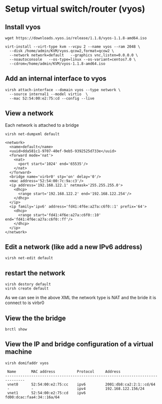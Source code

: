 # Setup virtual switch/router (vyos)

## Install vyos
```
wget https://downloads.vyos.io/release/1.1.8/vyos-1.1.8-amd64.iso

virt-install --virt-type kvm --vcpu 2 --name vyos --ram 2048 \
  --disk /home/admin/KVM/vyos.qcow2,format=qcow2 \
  --network network=default   --graphics vnc,listen=0.0.0.0 \
  --noautoconsole   --os-type=linux --os-variant=centos7.0 \
  --cdrom=/home/admin/KVM/vyos-1.1.8-amd64.iso
```
## Add an internal interface to vyos

```
virsh attach-interface --domain vyos --type network \
  --source internal1 --model virtio  \       
  --mac 52:54:00:e2:75:cd --config --live
```
## View a network

Each network is attached to a bridge
```
virsh net-dumpxml default
```
```
<network>
  <name>default</name>
  <uuid>dda581c1-9707-40ef-9eb5-9392525d733e</uuid>
  <forward mode='nat'>
    <nat>
      <port start='1024' end='65535'/>
    </nat>
  </forward>
  <bridge name='virbr0' stp='on' delay='0'/>
  <mac address='52:54:00:7c:9a:c3'/>
  <ip address='192.168.122.1' netmask='255.255.255.0'>
    <dhcp>
      <range start='192.168.122.2' end='192.168.122.254'/>
    </dhcp>
  </ip>
  <ip family='ipv6' address='fd41:4f6e:a27a:c6f0::1' prefix='64'>
    <dhcp>
      <range start='fd41:4f6e:a27a:c6f0::10' end='fd41:4f6e:a27a:c6f0::ff'/>
    </dhcp>
  </ip>
</network>
```
## Edit a network (like add a new IPv6 address)
```
virsh net-edit default
```
## restart the network
```
virsh destory default
virsh create default
```
As we can see in the above XML the network type is NAT and the bride it is connect to is virbr0

## View the the bridge
```
brctl show
```
## View the IP and bridge configuration of a virtual machine
```
virsh domifaddr vyos
```
```
 Name       MAC address          Protocol     Address
-------------------------------------------------------------------------------
 vnet0      52:54:00:e2:75:cc    ipv6         2001:db8:ca2:2:1::cd/64
 -          -                    ipv4         192.168.122.156/24
 vnet1      52:54:00:e2:75:cd    ipv6         fd00:dcac:faa4:34::16a/64
```
